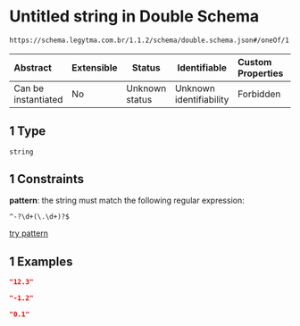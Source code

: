 # Untitled string in Double Schema

```txt
https://schema.legytma.com.br/1.1.2/schema/double.schema.json#/oneOf/1
```




| Abstract            | Extensible | Status         | Identifiable            | Custom Properties | Additional Properties | Access Restrictions | Defined In                                                                  |
| :------------------ | ---------- | -------------- | ----------------------- | :---------------- | --------------------- | ------------------- | --------------------------------------------------------------------------- |
| Can be instantiated | No         | Unknown status | Unknown identifiability | Forbidden         | Allowed               | none                | [double.schema.json\*](../schema/double.schema.json) |

## 1 Type

`string`

## 1 Constraints

**pattern**: the string must match the following regular expression: 

```regexp
^-?\d+(\.\d+)?$
```

[try pattern](https://regexr.com/?expression=%5E-%3F%5Cd%2B(%5C.%5Cd%2B)%3F%24)

## 1 Examples

```json
"12.3"
```

```json
"-1.2"
```

```json
"0.1"
```
